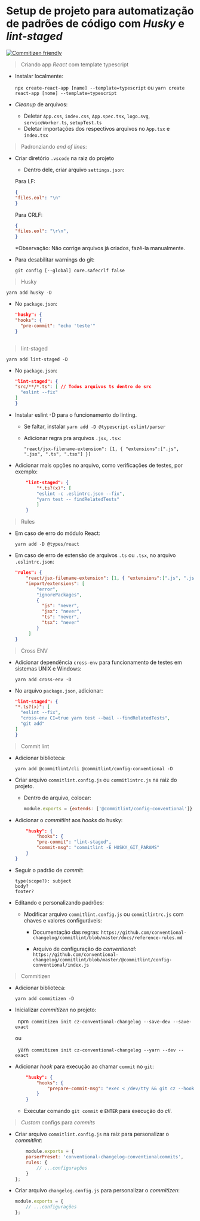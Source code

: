 # Setup de projeto para automatização de padrões de código com _Husky_ e _lint-staged_

[![Commitizen friendly](https://img.shields.io/badge/commitizen-friendly-brightgreen.svg)](http://commitizen.github.io/cz-cli/)

> Criando app _React_ com template typescript

- Instalar localmente:

    `npx create-react-app [name] --template=typescript` ou `yarn create react-app [nome] --template=typescript`

- _Cleanup_ de arquivos:
    - Deletar `App.css`, `index.css`, `App.spec.tsx`, `logo.svg`, `serviceWorker.ts`, `setupTest.ts`
    - Deletar importações dos respectivos arquivos no `App.tsx` e `index.tsx`

> Padronziando _end of lines_:

- Criar diretório `.vscode` na raiz do projeto
    - Dentro dele, criar arquivo `settings.json`:

    Para LF: 
    ```json
    {
    "files.eol": "\n"
    }
    ```

    Para CRLF:
    ```json
    {
    "files.eol": "\r\n",
    }
    ```
    *Observação: Não corrige arquivos já criados, fazê-la manualmente.

- Para desabilitar warnings do git:

    `git config [--global] core.safecrlf false`

> Husky

 `yarn add husky -D`

 - No `package.json`:

    ```json
    "husky": {
    "hooks": {
      "pre-commit": "echo 'teste'"
    }
  
    ```

> lint-staged

 `yarn add lint-staged -D`

 - No `package.json`:

    ```json
    "lint-staged": {
    "src/**/*.ts": [ // Todos arquivos ts dentro de src
      "eslint --fix"
    ]
    }
    ```

- Instalar eslint -D para o funcionamento do linting.
    - Se faltar, instalar `yarn add -D @typescript-eslint/parser`
    - Adicionar regra pra arquivos `.jsx`, `.tsx`:

        `"react/jsx-filename-extension": [1, { "extensions":[".js", ".jsx", ".ts", ".tsx"] }]`

- Adicionar mais opções no arquivo, como verificações de testes, por exemplo:

    ```json
        "lint-staged": {
            "*.ts?(x)": [
            "eslint -c .eslintrc.json --fix",
            "yarn test -- findRelatedTests"
            ]
        }
    ```


> Rules

- Em caso de erro do módulo React:

    `yarn add -D @types/react`

- Em caso de erro de extensão de arquivos `.ts` ou `.tsx`, no arquivo `.eslintrc.json`:

    ```json
    "rules": {
        "react/jsx-filename-extension": [1, { "extensions":[".js", ".jsx", ".ts", ".tsx"] }],
        "import/extensions": [
            "error",
            "ignorePackages",
            {
              "js": "never",
              "jsx": "never",
              "ts": "never",
              "tsx": "never"
            }
         ]
    }
    ```

> Cross ENV
- Adicionar dependência `cross-env` para funcionamento de testes em sistemas UNIX e Windows:

    `yarn add cross-env -D`

- No arquivo `package.json`, adicionar:

    ```json
    "lint-staged": {
    "*.ts?(x)": [
      "eslint --fix",
      "cross-env CI=true yarn test --bail --findRelatedTests",
      "git add"
    ]
  }
    ```

> Commit lint

- Adicionar biblioteca:

    `yarn add @commitlint/cli @commitlint/config-conventional -D`

- Criar arquivo `commitlint.config.js` ou `commitlintrc.js` na raiz do projeto.

    - Dentro do arquivo, colocar:

        ```javascript
        module.exports = {extends: ['@commitlint/config-conventional']}
        ```

- Adicionar o _commitlint_ aos _hooks_ do husky:

    ```json
        "husky": {
            "hooks": {
            "pre-commit": "lint-staged",
            "commit-msg": "commitlint -E HUSKY_GIT_PARAMS"
        }
    }
    ```

- Seguir o padrão de _commit_: 

    ```
    type(scope?): subject
    body?
    footer?

    ```

- Editando e personalizando padrões:

    - Modificar arquivo `commitlint.config.js` ou `commitlintrc.js` com chaves e valores configuráveis:

        - Documentação das regras: `https://github.com/conventional-changelog/commitlint/blob/master/docs/reference-rules.md`

        - Arquivo de  configuração do _conventional_: `https://github.com/conventional-changelog/commitlint/blob/master/@commitlint/config-conventional/index.js`

> Commitizen

- Adicionar biblioteca:

    `yarn add commitizen -D`

- Inicializar _commitizen_ no projeto:

    ` `npm` commitizen init cz-conventional-changelog --save-dev --save-exact`

    ou

    ` `yarn` commitizen init cz-conventional-changelog --yarn --dev --exact`

- Adicionar _hook_ para execução ao chamar `commit` no `git`:

    ```json
        "husky": {
            "hooks": {
                "prepare-commit-msg": "exec < /dev/tty && git cz --hook || true",
            }
        }
    ```

    - Executar comando `git commit` e `ENTER` para execução do _cli_.

> _Custom_ configs para _commits_

- Criar arquivo `commitlint.config.js` na raiz para personalizar o _commitlint_:

    ```javascript
        module.exports = {
        parserPreset: 'conventional-changelog-conventionalcommits',
        rules: {
            // ...configurações
        }
    };
    ```

- Criar arquivo `changelog.config.js` para personalizar o _commitizen_:

    ```javascript
    module.exports = {
        // ...configurações
    };

    ```